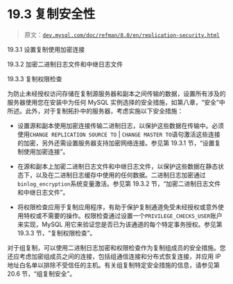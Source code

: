 # 19.3 复制安全性

> 原文：[`dev.mysql.com/doc/refman/8.0/en/replication-security.html`](https://dev.mysql.com/doc/refman/8.0/en/replication-security.html)

19.3.1 设置复制使用加密连接

19.3.2 加密二进制日志文件和中继日志文件

19.3.3 复制权限检查

为防止未经授权访问存储在复制源服务器和副本之间传输的数据，设置所有涉及的服务器使用您在安装中为任何 MySQL 实例选择的安全措施，如第八章，“安全”中所述。此外，对于复制拓扑中的服务器，考虑实施以下安全措施：

+   设置源和副本使用加密连接传输二进制日志，以保护这些数据在传输中。必须使用`CHANGE REPLICATION SOURCE TO` | `CHANGE MASTER TO`语句激活这些连接的加密，另外还需设置服务器支持加密网络连接。参见第 19.3.1 节，“设置复制使用加密连接”。

+   在源和副本上加密二进制日志文件和中继日志文件，以保护这些数据在静态状态下，以及在二进制日志缓存中使用的任何数据。二进制日志加密通过`binlog_encryption`系统变量激活。参见第 19.3.2 节，“加密二进制日志文件和中继日志文件”。

+   将权限检查应用于复制应用程序，有助于保护复制通道免受未经授权或意外使用特权或不需要的操作。权限检查通过设置一个`PRIVILEGE_CHECKS_USER`账户来实现，MySQL 用它来验证您是否已为该通道的每个特定事务授权。参见第 19.3.3 节，“复制权限检查”。

对于组复制，可以使用二进制日志加密和权限检查作为复制组成员的安全措施。您还应考虑加密组成员之间的连接，包括组通信连接和分布式恢复连接，并应用 IP 地址白名单以排除不受信任的主机。有关组复制特定安全措施的信息，请参见第 20.6 节，“组复制安全”。
